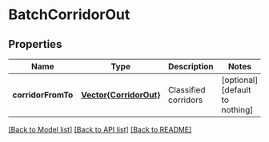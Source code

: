 # BatchCorridorOut


## Properties
Name | Type | Description | Notes
------------ | ------------- | ------------- | -------------
**corridorFromTo** | [**Vector{CorridorOut}**](CorridorOut.md) | Classified corridors | [optional] [default to nothing]


[[Back to Model list]](../README.md#models) [[Back to API list]](../README.md#api-endpoints) [[Back to README]](../README.md)


